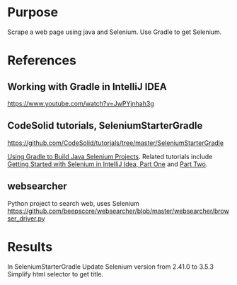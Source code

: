 # Purpose
Scrape a web page using java and Selenium.
Use Gradle to get Selenium.

# References

## Working with Gradle in IntelliJ IDEA
https://www.youtube.com/watch?v=JwPYjnhah3g

## CodeSolid tutorials, SeleniumStarterGradle
https://github.com/CodeSolid/tutorials/tree/master/SeleniumStarterGradle

[Using Gradle to Build Java Selenium Projects](http://www.codesolid.com/using-gradle-to-build-java-selenium-projects/).  Related tutorials include [Getting Started with Selenium in IntelliJ Idea, Part One](http://codesolid.com/getting-started-with-selenium-in-intellij-idea/) and [Part Two](http://codesolid.com/selenium-and-intellij-idea-part-two/).

## websearcher
Python project to search web, uses Selenium
https://github.com/beepscore/websearcher/blob/master/websearcher/browser_driver.py

# Results

In SeleniumStarterGradle Update Selenium version from 2.41.0 to 3.5.3
Simplify html selector to get title.
